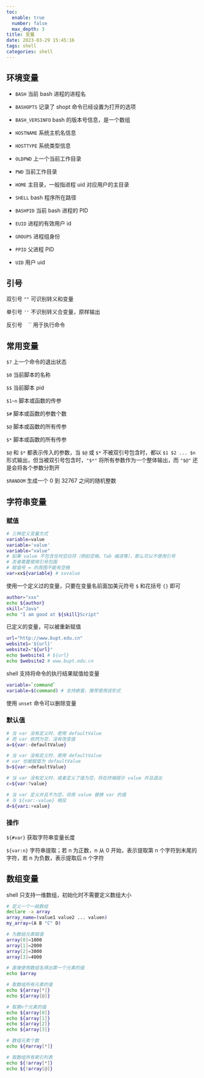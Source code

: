 ```yaml
---
toc:
  enable: true
  number: false
  max_depth: 3
title: 变量
date: 2023-03-29 15:45:16
tags: shell
categories: shell
---
```


## 环境变量

- `BASH` 当前 bash 进程的进程名

- `BASHOPTS` 记录了 shopt 命令已经设置为打开的选项

- `BASH_VERSINFO` bash 的版本号信息，是一个数组

- `HOSTNAME` 系统主机名信息

- `HOSTTYPE` 系统类型信息

- `OLDPWD` 上一个当前工作目录

- `PWD` 当前工作目录

- `HOME` 主目录，一般指进程 uid 对应用户的主目录

- `SHELL` bash 程序所在路径

- `BASHPID` 当前 bash 进程的 PID

- `EUID` 进程的有效用户 id

- `GROUPS` 进程组身份

- `PPID` 父进程 PID

- `UID` 用户 uid

## 引号

双引号 `""` 可识别转义和变量

单引号 `''` 不识别转义合变量，原样输出

反引号 `` `` `` 用于执行命令

## 常用变量

`$?` 上一个命令的退出状态

`$0` 当前脚本的名称

`$$` 当前脚本 pid

`$1~n` 脚本或函数的传参

`$#` 脚本或函数的参数个数

`$@` 脚本或函数的所有传参

`$*` 脚本或函数的所有传参

`$@` 和 `$*` 都表示传入的参数，当 `$@` 或 `$*` 不被双引号包含时，都以 `$1 $2 ... $n` 形式输出，但当被双引号包含时，`"$*"` 将所有参数作为一个整体输出，而 `"$@"` 还是会将各个参数分割开

`$RANDOM` 生成一个 0 到 32767 之间的随机整数

## 字符串变量

### 赋值

```sh
# 三种定义变量方式
variable=value
variable='value'
variable="value"
# 如果 value 不包含任何空白符（例如空格、Tab 缩进等），那么可以不使用引号
# 否者需要使用引号包围
# 赋值号 = 的周围不能有空格
var=xx${variable} # xxvalue
```

使用一个定义过的变量，只要在变量名前面加美元符号 `$` 和花括号 `{}` 即可

```sh
author="xxx"
echo ${author}
skill="Java"
echo "I am good at ${skill}Script"
```

已定义的变量，可以被重新赋值

```sh
url="http://www.bupt.edu.cn"
website1='${url}'
website2="${url}"
echo $website1 # ${url}
echo $website2 # www.bupt.edu.cn
```

shell 支持将命令的执行结果赋值给变量

```sh
variable=`command`
variable=$(command) # 支持嵌套，推荐使用该形式
```

使用 `unset` 命令可以删除变量

### 默认值

```sh
# 当 var 没有定义时，使用 defaultValue
# 而 var 依然为空，没有改变值
a=${var:-defaultValue}

# 当 var 没有定义时，使用 defaultValue
# var 也被赋值为 defaultValue
b=${var:=defaultValue}

# 当 var 没有定义时，或者定义了值为空，将在终端提示 value 并且退出
c=${var:?value}

# 当 var 定义并且不为空，将用 value 替换 var 的值
# 与 ${var:-value} 相反
d=${vari:+value}
```

### 操作

`${#var}` 获取字符串变量长度

`${var:n}` 字符串提取；若 n 为正数，n 从 0 开始，表示提取第 n 个字符到末尾的字符，若 n 为负数，表示提取后 n 个字符

## 数组变量

shell 只支持一维数组，初始化时不需要定义数组大小

```sh
# 定义一个一般数组
declare -a array
array_name=(value1 value2 ... valuen)
my_array=(A B "C" D)

# 为数组元素赋值
array[0]=1000
array[1]=2000
array[2]=3000
array[3]=4000

# 直接使用数组名得出第一个元素的值
echo $array

# 取数组所有元素的值
echo ${array[*]}
echo ${array[@]}

# 取第n个元素的值
echo ${array[0]}
echo ${array[1]}
echo ${array[2]}
echo ${array[3]}

# 数组元素个数
echo ${#array[*]}

# 取数组所有索引列表
echo ${!array[*]}
echo ${!array[@]}
```